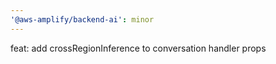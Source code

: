 ```yaml
---
'@aws-amplify/backend-ai': minor
---
```


feat: add crossRegionInference to conversation handler props
